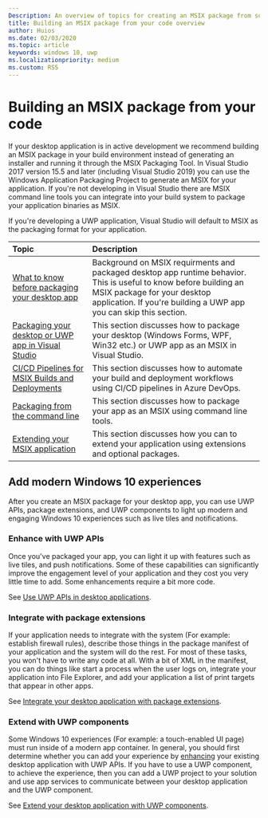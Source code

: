 ```yaml
---
Description: An overview of topics for creating an MSIX package from source code
title: Building an MSIX package from your code overview
author: Huios
ms.date: 02/03/2020
ms.topic: article
keywords: windows 10, uwp
ms.localizationpriority: medium
ms.custom: RS5
---
```



# Building an MSIX package from your code 

If your desktop application is in active development we recommend building an MSIX package in your build environment instead of generating an installer and running it through the MSIX Packaging Tool. In Visual Studio 2017 version 15.5 and later (including Visual Studio 2019) you can use the Windows Application Packaging Project to generate an MSIX for your application. If you're not developing in Visual Studio there are MSIX command line tools you can integrate into your build system to package your application binaries as MSIX.

If you're developing a UWP application, Visual Studio will default to MSIX as the packaging format for your application.

|Topic| Description |
|:---|:---|
|[What to know before packaging your desktop app](before-packaging-overview.md)| Background on MSIX requirments and packaged desktop app runtime behavior. This is useful to know before building an MSIX package for your desktop application. If you're building a UWP app you can skip this section. | 
|[Packaging your desktop or UWP app in Visual Studio](vs-package-overview.md)| This section discusses how to package your desktop (Windows Forms, WPF, Win32 etc.) or UWP app as an MSIX in Visual Studio.|
|[CI/CD Pipelines for MSIX Builds and Deployments](azure-dev-ops.md)| This section discusses how to automate your build and deployment workflows using CI/CD pipelines in Azure DevOps.|
|[Packaging from the command line](../package/manual-packaging-root.md)| This section discusses how to package your app as an MSIX using command line tools.|
|[Extending your MSIX application](extend-overview.md)| This section discusses how you can to extend your application using extensions and optional packages.|

## Add modern Windows 10 experiences

After you create an MSIX package for your desktop app, you can use UWP APIs, package extensions, and UWP components to light up modern and engaging Windows 10 experiences such as live tiles and notifications.

### Enhance with UWP APIs

Once you've packaged your app, you can light it up with features such as live tiles, and push notifications. Some of these capabilities can significantly improve the engagement level of your application and they cost you very little time to add. Some enhancements require a bit more code.

See [Use UWP APIs in desktop applications](https://docs.microsoft.com/windows/apps/desktop/modernize/desktop-to-uwp-enhance).

### Integrate with package extensions

If your application needs to integrate with the system (For example: establish firewall rules), describe those things in the package manifest of your application and the system will do the rest. For most of these tasks, you won't have to write any code at all. With a bit of XML in the manifest, you can do things like start a process when the user logs on, integrate your application into File Explorer, and add your application a list of print targets that appear in other apps.

See [Integrate your desktop application with package extensions](https://docs.microsoft.com/windows/apps/desktop/modernize/desktop-to-uwp-extensions).

### Extend with UWP components

Some Windows 10 experiences (For example: a touch-enabled UI page) must run inside of a modern app container. In general, you should first determine whether you can add your experience by [enhancing](https://docs.microsoft.com/windows/apps/desktop/modernize/desktop-to-uwp-enhance) your existing desktop application with UWP APIs. If you have to use a UWP component, to achieve the experience, then you can add a UWP project to your solution and use app services to communicate between your desktop application and the UWP component.

See [Extend your desktop application with UWP components](https://docs.microsoft.com/windows/apps/desktop/modernize/desktop-to-uwp-extend).
